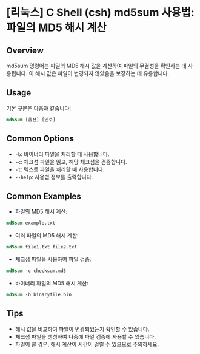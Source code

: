 # [리눅스] C Shell (csh) md5sum 사용법: 파일의 MD5 해시 계산

## Overview
md5sum 명령어는 파일의 MD5 해시 값을 계산하여 파일의 무결성을 확인하는 데 사용됩니다. 이 해시 값은 파일이 변경되지 않았음을 보장하는 데 유용합니다.

## Usage
기본 구문은 다음과 같습니다:
```csh
md5sum [옵션] [인수]
```

## Common Options
- `-b`: 바이너리 파일을 처리할 때 사용합니다.
- `-c`: 체크섬 파일을 읽고, 해당 체크섬을 검증합니다.
- `-t`: 텍스트 파일을 처리할 때 사용합니다.
- `--help`: 사용법 정보를 출력합니다.

## Common Examples
- 파일의 MD5 해시 계산:
```csh
md5sum example.txt
```

- 여러 파일의 MD5 해시 계산:
```csh
md5sum file1.txt file2.txt
```

- 체크섬 파일을 사용하여 파일 검증:
```csh
md5sum -c checksum.md5
```

- 바이너리 파일의 MD5 해시 계산:
```csh
md5sum -b binaryfile.bin
```

## Tips
- 해시 값을 비교하여 파일이 변경되었는지 확인할 수 있습니다.
- 체크섬 파일을 생성하여 나중에 파일 검증에 사용할 수 있습니다.
- 파일이 클 경우, 해시 계산이 시간이 걸릴 수 있으므로 주의하세요.